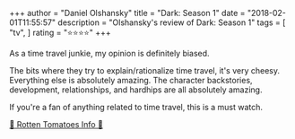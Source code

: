 +++
author = "Daniel Olshansky"
title = "Dark: Season 1"
date = "2018-02-01T11:55:57"
description = "Olshansky's review of Dark: Season 1"
tags = [
    "tv",
]
rating = "⭐⭐⭐⭐"
+++

As a time travel junkie, my opinion is definitely biased.

The bits where they try to explain/rationalize time travel, it's very cheesy. Everything else is absolutely amazing. The character backstories, development, relationships, and hardhips are all absolutely amazing.

If you're a fan of anything related to time travel, this is a must watch.

[🍅 Rotten Tomatoes Info 🍅](https://www.rottentomatoes.com//tv/dark/s01)